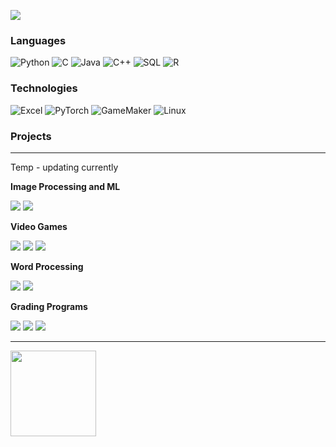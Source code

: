 
![](https://media.giphy.com/media/n9UalOPoRHGCJd7bFl/giphy.gif)

### Languages

![Python](https://img.shields.io/badge/-Python-000?&logo=Python)
![C](https://img.shields.io/badge/-C-000?&logo=C)
![Java](https://img.shields.io/badge/-Java-000?&logo=Java&logoColor=007396)
![C++](https://img.shields.io/badge/-C++-000?&logo=c%2b%2b&logoColor=00599C)
![SQL](https://img.shields.io/badge/-SQL-000?&logo=MySQL)
![R](https://img.shields.io/badge/-R-000?&logo=R)

### Technologies

![Excel](https://img.shields.io/badge/-Excel-000?&logo=Excel)
![PyTorch](https://img.shields.io/badge/-PyTorch-000?&logo=PyTorch)
![GameMaker](https://img.shields.io/badge/-GameMaker-000?&logo=GameMaker)
![Linux](https://img.shields.io/badge/-Linux-000?&logo=Linux)

### Projects

----------------------------------------------------------------

Temp - updating currently

**Image Processing and ML**

[![](https://img.shields.io/badge/-0️⃣%20Image%20Classification%20Binary-000)](https://github.com/Peter-Olson/image-classification-ML-SSVM)
[![](https://img.shields.io/badge/-1️⃣%20Image%20Classification%20Multiclass-000)](https://github.com/Peter-Olson/image-classification-ML-SSVM-multiclass)

**Video Games**

[![](https://img.shields.io/badge/-🗡%20The%20RSI%20Files%20Game-000)](https://github.com/Peter-Olson/the-rsi-files-game)
[![](https://img.shields.io/badge/-🐱‍👤%20Solo%20Leveling%20Text%20RPG-000)](https://github.com/Peter-Olson/solo-leveling-text-rpg)
[![](https://img.shields.io/badge/-💧%20MTG%20Search-000)](https://github.com/Peter-Olson/mtg-search)

**Word Processing**

[![](https://img.shields.io/badge/-🔠%20Dictionary%20Search%20Tool-000)](https://github.com/Peter-Olson/dictionary-search-tool)
[![](https://img.shields.io/badge/-🔀%20AWD%20Cipher-000)](https://github.com/Peter-Olson/awd-cipher)

**Grading Programs**

[![](https://img.shields.io/badge/-✔%20Java%20Checker-000)](https://github.com/Peter-Olson/java-unit-tester)
[![](https://img.shields.io/badge/-☑%20Python%20Checker-000)](https://github.com/Peter-Olson/python-unit-tester)
[![](https://img.shields.io/badge/-🔢%20Grader%20Math-000)](https://github.com/Peter-Olson/grader_math)

----------------------------------------------------------------------

<!--- <a href="https://www.adamalston.com/"> --><img height="137px" src="https://github-readme-stats.vercel.app/api/top-langs/?username=Peter-Olson&hide=html&hide_title=true&hide_border=true&layout=compact&langs_count=6&exclude_repo=comp426,Redventures-Movie-Quotes&text_color=000&icon_color=fff&bg_color=0,52fa5a,4dfcff,c64dff&theme=graywhite" /> <!--- </a> -->
